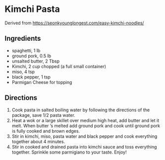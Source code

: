 # Kimchi Pasta

Derived from https://seonkyounglongest.com/easy-kimchi-noodles/

## Ingredients

- spaghetti, 1 lb
- ground pork, 0.5 lb
- unsalted butter, 2 Tbsp
- Kimchi, 2 cup chopped (a full small container)
- miso, 4 tsp
- black pepper, 1 tsp
- Parmigan Cheese for topping

## Directions

1. Cook pasta in salted boiling water by following the directions of the package, save 1/2 pasta water. 
2. Heat a wok or a large skillet over medium high heat, add butter and let it melt. When butter ’s melted add ground pork and cook until ground pork is fully cooked and brown edges. 
4. Stir in kimchi, miso, pasta water and black pepper and cook everything together about 4 minutes.
5. Stir in cooked and drained pasta into kimchi sauce and toss everything together. Sprinkle some parmigiano to your taste. Enjoy!
